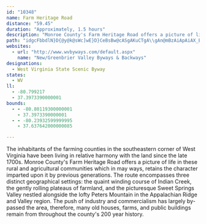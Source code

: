 ```yaml
---
id: "10348"
name: Farm Heritage Road
distance: "59.45"
duration: "Approximately, 1.5 hours"
description: "Monroe County's Farm Heritage Road offers a picture of life in rural and agricultural communities which retains the character imparted upon it by previous generations. "
path: "idgcFbbdlN}D{@y@k@sWc]wE}D}CeBsBw@cASgAKuCTgA\\gAn@mBzAiApAiAX_BF}Dq@mZcH{Cy@yB_AcCaB_RuRyEgEcd@c]cAaAiBsCgBwBoD{BgEeBcAS{CKcCd@uLjEsB`AqCdBaA^y@LcACyR{Ba[{F_BKyA?cQfAgHVwGYcDJyOfD_DRoFJuA`@_Al@yDbEm@ZoARcBSmC_B_Be@uHBcV`@sBXmI~ByEr@iCJeIBiB]}EqBmCuAi@s@m@kAoC_I_@i@i@_@y@QuQl@mDGyAe@s@k@iAaBmAmCq@}@gAa@_B?u@Yi@q@SaABw@b@iD@kBYgBmAqCqBaD}AkBmHgF{JaJcCaB}XcOwFkCic@iHaGw@oAByBTiPlE}C^ic@^kNDcBLy@R_B~@iAvAm@nAa@vAcCfKy@~BiAfBoBzAsBv@s@JmR`A}Dl@sBp@aKxEeTzFmCfAmDpBcWhT}BzCsFrLg@x@kAzAsBlBmCxAcBj@cBV_BFsBA_Fi@{@Jg@\\m@t@Ux@GjAFx@vH|Vt@rEHxE[`E]dBi@|AuAjCcUvX}BjBcCrA_LzJoDfBiBb@sBLoLe@uB@uVhBeAI_Co@mByAeAyAWo@}Ka^mAsBmAs@kAWuQRcBGaBe@eBeA}@aAkAsBiAwCmAsB_B{AaB_AfBDbReAxAg@bBwA~@aBrA{E?iCSiCm@_DKaBCsAVkBh@_Aj@a@v@YnEw@l@WlHuFhAmAXq@X{AxBaQ@mB[kCmFqQ_AaCiBeDi@kBIiA?kAn@iKBkAIyA_@eByAaCm@kA_BgHsC_I_@mBDo@Ne@d@kA\\[bBeArBkBzAy@lAaAnAsBTSvIeB`Dh@x@Ax@M|Aw@~AYrAHvD`A~@@t@It@W|@q@`E}Dz@qA^eBBgCo@aDiAcE}@oBe@m@k@_@aAWyCSeMS_ARy@^mCrDs@j@o@ZuARq@Gq@Si@_@g@k@i@sAWmDNsDhAuJp@kDlEcPLeBe@cE}BeL_@{C?eBDsA^eFn@gFB{@EaAm@cEmAuFUuCHiA^_BlEoJt@yB^cEG_ASeA_DeIsAgEOoBDeC^yBdAsE\\{@r@cAjAeAfBiAnCqAhAU|Ao@r@y@t@mAr@{BxDqVBsJa@sD[eB_@y@e@[wDwB}@u@k@eAIe@JsBdA_DnFuJbBaFp@qCz@uEnAmETmBX_HO{O_@eB}AsDu@u@uBqAg@s@Ig@BeATsBz@aEp@}Bd@aAlD_@zF_AnB_AhBoBlDkGfGsI|FoLvC}G\\qB\\oGNm@rCeEr@gB^_CEkCWyAwBaGKmALeEIyAsCoQI{ABmANqAbBiId@mIXsAZq@jHsHxAoBfAwBzA{ElBsCx@uB^kC^yIKgBQ{@EeBL_AX_At@_At@e@bAU~@I|ALbBb@rGtDbBd@lCLbEi@dAe@vCeClAy@jPoHvFmFn@kA\\{A`@sGl@mEf@_Cz@mBbFqId@gBBaAEeAeBeFmAaCkB_BcIoD_AsAYeBCoKL_At@sBfBqC`@aApBkHZaBNsB?mBE{AUsBiBkKY{BCqBhAoK?{Il@uHIeFDkAr@oFd@sBh@gA|DwEtJcKbBy@hFe@nAWfE}A|A}@zKuIjAqB\\{AVgJBkAeTPqHXcBYiAy@g@q@[{@Uy@EeA^uCpAcERoBIwA_@sAe@s@}C_CwCiD{AyCi@_BUkAIqAEqF~@yHbAmD@y@[}@qIuG}UiMwIgGs@]aGu@sCKsBPsDr@_A@wFYy@M{@_@w@gAmEaKcCeIk@aAwBgCoCwEaF{DcEmA_ByAiA_B}@aCi@_CKgGm@uEK}ASiGHqBx@aJ@mAGqAeAgGK{AF_Ad@gCrDgKN}@DsAK{AYyAi@eAo@g@oAk@}VuJcCm@mBCiBXmGpCwA@_ASsI{EgCkBcAmAu@sA]gAe@wEY{@k@y@}@Yk@@y@P{GxB_BPwAQyIkD}@MaGQcDJmDVoBl@o@z@c@nAo@|@cD|C_@n@_A|Ci@x@a@Ra@Fi@Gg@WoGkJy@w@}C_Be@g@]cAIiA?yAHsAxAyI\\uApOoYbAmCVgB?kAWmBe@sA_OmPkPcUcBoA{XeIoAg@wGgE_@Ko@EkAPoAf@oF~Cy@Ry@DyBQ_PuCmBy@yAkBcAkBi@sAe@sB]mDU}OqJZNAUiM?sF~M}|Bh@}CjD}Il@}Bb@oEFeBGaDcB}`@?uAXsC^qAn@mAhA{Aj@c@lAm@bV{HrAs@rAiArBoCpAyCjG}Th@_DByAOgC]}Ak@sAaVy\\uAgC}@{CgQytAWaCEmCzCuuATyDj@mErH}a@AaDiAoL?kAT_BPu@v@mA~IsKd@_A`@mBR_CpIe{BPiBRmA|@eCbG{Jl@u@x@k@dBk@bAMnHKpBm@poAw{@l@m@d@y@h@eCDyBI_AsVqyAQsBIwBxF{eCHeJOuFYwDe@iDcA_FgAoDcJoTcd@qdA_C{Fw~@myCcAgCiMiVoBmEiAkDaHkXoCcJcd@qeAgBaG}Mei@e@uA_CqEoAiDYcByByXa@yCgA{Deq@muA_BmCiCmDgz@kaAuG{H{BkD}FoMaJkTuIiYiF}PsAcBmGoFmEeAeGy@ga@yG"
websites:
  - url: "http://www.wvbyways.com/default.aspx"
    name: "New/Greenbrier Valley Byways & Backways"
designations:
  - West Virginia State Scenic Byway
states:
  - WV
ll:
  - -80.799217
  - 37.3973390000001
bounds:
  - - -80.80119300000001
    - 37.3973390000001
  - - -80.23932599999995
    - 37.637642000000085

---
```


The inhabitants of the farming counties in the southeastern corner of West Virginia have been living in relative harmony with the land since the late 1700s. Monroe County's Farm Heritage Road offers a picture of life in these rural and agricultural communities which in may ways, retains the character imparted upon it by previous generations. The route encompasses three distinct geographical settings: the quaint winding course of Indian Creek, the gently rolling plateaus of farmland, and the picturesque Sweet Springs Valley nestled alongside the lofty Peters Mountain in the Appalachian Ridge and Valley region. The push of industry and commercialism has largely by-passed the area, therefore, many old houses, farms, and public buildings remain from throughout the county's 200 year history.
